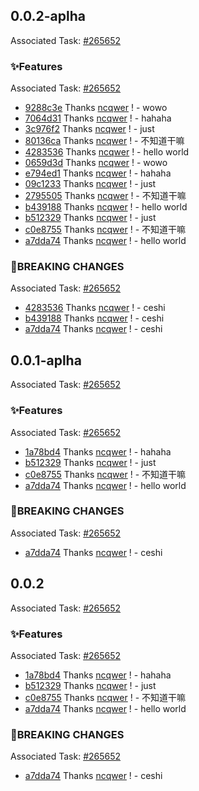 ## 0.0.2-aplha

Associated Task: [#265652](https://projectmanage.netease-official.lcap.163yun.com/dashboard/TaskDetail?id=2656521174974208)

### ✨Features

Associated Task: [#265652](https://projectmanage.netease-official.lcap.163yun.com/dashboard/TaskDetail?id=2656521174974208)

- [9288c3e](http://github.com/commit/9288c3efd5e7efcf7d4a7d31232a34223de74464) Thanks [ncqwer](https://github.com/ncqwer) ! -  wowo
- [7064d31](http://github.com/commit/7064d313a8d569888e8986d135adc6670cafa859) Thanks [ncqwer](https://github.com/ncqwer) ! -  hahaha
- [3c976f2](http://github.com/commit/3c976f2e4482879b7e28a4ff704b46cd708d3f45) Thanks [ncqwer](https://github.com/ncqwer) ! -  just
- [80136ca](http://github.com/commit/80136cac5da7fb3308c7420be7748003858fd557) Thanks [ncqwer](https://github.com/ncqwer) ! -  不知道干嘛
- [4283536](http://github.com/commit/42835362e3f4bf33c365865ca28a13c0389d5af0) Thanks [ncqwer](https://github.com/ncqwer) ! -  hello world
- [0659d3d](http://github.com/commit/0659d3d165225949a5c8c8af2bce83cc1f7afb77) Thanks [ncqwer](https://github.com/ncqwer) ! -  wowo
- [e794ed1](http://github.com/commit/e794ed1d88512b65907efa64133b801b84d6226d) Thanks [ncqwer](https://github.com/ncqwer) ! -  hahaha
- [09c1233](http://github.com/commit/09c12335dd0461573197a3d855be6eb2bd37fe84) Thanks [ncqwer](https://github.com/ncqwer) ! -  just
- [2795505](http://github.com/commit/27955050f1b2f236bed687084e6b3c13a7460b1c) Thanks [ncqwer](https://github.com/ncqwer) ! -  不知道干嘛
- [b439188](http://github.com/commit/b439188f41e29d5d39bbf9764af4c1a1c3d0753f) Thanks [ncqwer](https://github.com/ncqwer) ! -  hello world
- [b512329](http://github.com/commit/b512329e663733d86d9230078dd544cf2b642dc1) Thanks [ncqwer](https://github.com/ncqwer) ! -  just
- [c0e8755](http://github.com/commit/c0e87559c9184513366db0fe26ea45ff81657e6e) Thanks [ncqwer](https://github.com/ncqwer) ! -  不知道干嘛
- [a7dda74](http://github.com/commit/a7dda745af1dc9e1c1e62e18f1de619a782713a0) Thanks [ncqwer](https://github.com/ncqwer) ! -  hello world


### 🚨BREAKING CHANGES

Associated Task: [#265652](https://projectmanage.netease-official.lcap.163yun.com/dashboard/TaskDetail?id=2656521174974208)

- [4283536](http://github.com/commit/42835362e3f4bf33c365865ca28a13c0389d5af0) Thanks [ncqwer](https://github.com/ncqwer) ! - ceshi
- [b439188](http://github.com/commit/b439188f41e29d5d39bbf9764af4c1a1c3d0753f) Thanks [ncqwer](https://github.com/ncqwer) ! - ceshi
- [a7dda74](http://github.com/commit/a7dda745af1dc9e1c1e62e18f1de619a782713a0) Thanks [ncqwer](https://github.com/ncqwer) ! - ceshi



## 0.0.1-aplha

Associated Task: [#265652](https://projectmanage.netease-official.lcap.163yun.com/dashboard/TaskDetail?id=2656521174974208)

### ✨Features

Associated Task: [#265652](https://projectmanage.netease-official.lcap.163yun.com/dashboard/TaskDetail?id=2656521174974208)

- [1a78bd4](http://github.com/commit/1a78bd4d64c7e1a4b7dfe3c5bcca3c790a41fdb5) Thanks [ncqwer](https://github.com/ncqwer) ! -  hahaha
- [b512329](http://github.com/commit/b512329e663733d86d9230078dd544cf2b642dc1) Thanks [ncqwer](https://github.com/ncqwer) ! -  just
- [c0e8755](http://github.com/commit/c0e87559c9184513366db0fe26ea45ff81657e6e) Thanks [ncqwer](https://github.com/ncqwer) ! -  不知道干嘛
- [a7dda74](http://github.com/commit/a7dda745af1dc9e1c1e62e18f1de619a782713a0) Thanks [ncqwer](https://github.com/ncqwer) ! -  hello world


### 🚨BREAKING CHANGES

Associated Task: [#265652](https://projectmanage.netease-official.lcap.163yun.com/dashboard/TaskDetail?id=2656521174974208)

- [a7dda74](http://github.com/commit/a7dda745af1dc9e1c1e62e18f1de619a782713a0) Thanks [ncqwer](https://github.com/ncqwer) ! - ceshi



## 0.0.2

Associated Task: [#265652](https://projectmanage.netease-official.lcap.163yun.com/dashboard/TaskDetail?id=2656521174974208)

### ✨Features

Associated Task: [#265652](https://projectmanage.netease-official.lcap.163yun.com/dashboard/TaskDetail?id=2656521174974208)

- [1a78bd4](http://github.com/commit/1a78bd4d64c7e1a4b7dfe3c5bcca3c790a41fdb5) Thanks [ncqwer](https://github.com/ncqwer) ! -  hahaha
- [b512329](http://github.com/commit/b512329e663733d86d9230078dd544cf2b642dc1) Thanks [ncqwer](https://github.com/ncqwer) ! -  just
- [c0e8755](http://github.com/commit/c0e87559c9184513366db0fe26ea45ff81657e6e) Thanks [ncqwer](https://github.com/ncqwer) ! -  不知道干嘛
- [a7dda74](http://github.com/commit/a7dda745af1dc9e1c1e62e18f1de619a782713a0) Thanks [ncqwer](https://github.com/ncqwer) ! -  hello world


### 🚨BREAKING CHANGES

Associated Task: [#265652](https://projectmanage.netease-official.lcap.163yun.com/dashboard/TaskDetail?id=2656521174974208)

- [a7dda74](http://github.com/commit/a7dda745af1dc9e1c1e62e18f1de619a782713a0) Thanks [ncqwer](https://github.com/ncqwer) ! - ceshi



